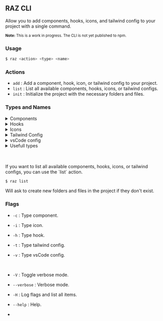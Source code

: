 ## RAZ CLI

Allow you to add components, hooks, icons, and tailwind config to your project with a single command.

<small>**Note:** This is a work in progress. The CLI is not yet published to npm.</small>

### Usage

```bash
$ raz <action> <type> <name>
```

### Actions

- `add` : Add a component, hook, icon, or tailwind config to your project.
- `list` : List all available components, hooks, icons, or tailwind configs.
- `init` : Initialize the project with the necessary folders and files.

### Types and Names

<details>
  <summary>Components</summary>
  <ul>
    <li>Button</li>
  </ul>
</details>
<details>
  <summary>Hooks</summary>
  <ul>
  </ul>
</details>
<details>
  <summary>Icons</summary>
  <ul>
    <li>Icon (index file)</li>
    <li>Plus</li>
    <li>Minus</li>
    <li>ChevronRight</li>
    <li>Check</li>
    <li>Cross</li>
    <li>DotFilled</li>
    <li>Menu</li>
    <li>Search</li>
    <li>Settings</li>
    <li>SortAscLetters</li>
    <li>SortDescLetters</li>
    <li>SortAscNumbers</li>
    <li>SortDescNumbers</li>
  </ul>
</details>
<details>
  <summary>Tailwind Config</summary>
  <ul>
    <li>config</li>
    <li>input</li>
  </ul>
</details>
<details>
  <summary>vsCode config</summary>
  <ul>
    <li>config</li>
  </ul>
</details>
<details>
  <summary>Usefull types</summary>
  <ul>
    <li>index (append types)</li>
  </ul>
</details>
<br />
<br />
<p>If you want to list all available components, hooks, icons, or tailwind configs, you can use the `list` action.</p>

```bash
$ raz list
```

Will ask to create new folders and files in the project if they don't exist.

### Flags

- `-c` : Type component.
- `-i` : Type icon.
- `-h` : Type hook.
- `-t` : Type tailwind config.
- `-v` : Type vsCode config.

  <br />

- `-V` : Toggle verbose mode.
- `--verbose` : Verbose mode.
- `-H` : Log flags and list all items.
- `--help` : Help.
-
